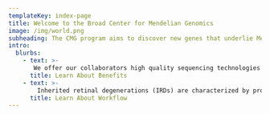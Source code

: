 ```yaml
---
templateKey: index-page
title: Welcome to the Broad Center for Mendelian Genomics
image: /img/world.png
subheading: The CMG program aims to discover new genes that underlie Mendelian diseases.
intro:
  blurbs:
    - text: >-
       We offer our collaborators high quality sequencing technologies at no cost, our in-house developed seqr software, and analysis methods. 
      title: Learn About Benefits 
    - text: >-
        Inherited retinal degenerations (IRDs) are characterized by progressive
      title: Learn About Workflow 
---
```


